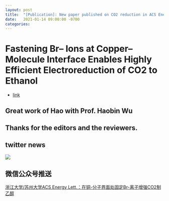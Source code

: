 ```yaml
---
layout: post
title:  "[Publication]: New paper published on CO2 reduction in ACS Energy Letters"
date:   2021-01-14 09:00:00 -0700
categories: 
---
```


# Fastening Br– Ions at Copper–Molecule Interface Enables Highly Efficient Electroreduction of CO2 to Ethanol

- [link](https://pubs.acs.org/doi/10.1021/acsenergylett.0c02364)

## Great work of Hao with Prof. Haobin Wu
## Thanks for the editors and the reviewers.

## twitter news
![](https://raw.githubusercontent.com/esemble/pic/master/Screenshot20210114100112.png)

## 微信公众号推送
[浙江大学/苏州大学ACS Energy Lett.：在铜-分子界面处固定Br-离子增强CO2制乙醇](https://mp.weixin.qq.com/s/EC6czZSA5e7wlM3-M4Mmdg)
